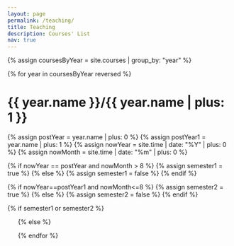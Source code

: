 ```yaml
---
layout: page
permalink: /teaching/
title: Teaching
description: Courses' List
nav: true
---
```


{% assign coursesByYear = site.courses | group_by: "year" %}

{% for year in coursesByYear reversed %}

<h1>
    <span onclick="hideShow({{year.name}})">
        <div class="teaching-year">
            {{ year.name }}/{{ year.name | plus: 1 }}
        </div>
    </span>
</h1>

{% assign postYear = year.name | plus: 0 %}
{% assign postYear1 = year.name | plus: 1 %}
{% assign nowYear = site.time | date: "%Y" | plus: 0 %}
{% assign nowMonth = site.time | date: "%m" | plus: 0 %}

{% if nowYear == postYear and nowMonth > 8 %}
{% assign semester1 = true %}
{% else %}
{% assign semester1 = false %}
{% endif %}

{% if nowYear==postYear1 and nowMonth<=8 %}
{% assign semester2 = true %}
{% else %}
{% assign semester2 = false %}
{% endif %}

{% if semester1 or semester2 %}

<ul id={{ year.name  }}>

{% else %}

<ul id={{ year.name  }} style="display:none">

{% endif %}

{% for course in year.items %}

<li>

<h3>
    <a class="teaching-title" href="{{ course.slug }}">
        {{ course.title }}
    </a>
    &nbsp;
    <a href="{{ course.slug  }}.xml" class="teaching-rss-icon">
        <i class="fas fa-rss"></i>
    </a>
</h3>

{% if course.description %}

<p>{{ course.description }}</p>

{% endif %}

</li>

{% endfor %}

</ul>

{% endfor %}

<script>
function hideShow(year) {
  var x = document.getElementById(year);
  if (x.style.display === "none") {
    x.style.display = "block";
  } else {
    x.style.display = "none";
  }
}
</script>

